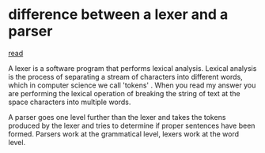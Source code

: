 # difference between a lexer and a parser

[read](https://www.quora.com/What-is-the-difference-between-a-lexer-and-a-parser)

A lexer is a software program that performs lexical analysis.  Lexical analysis is the process of separating a stream of characters into different words, which in computer science we call 'tokens' .  When you read my answer you are performing the lexical operation of breaking the string of text at the space characters into multiple words.

A parser goes one level further than the lexer and takes the tokens produced by the lexer and tries to determine if proper sentences have been formed.  Parsers work at the grammatical level, lexers work at the word level.
